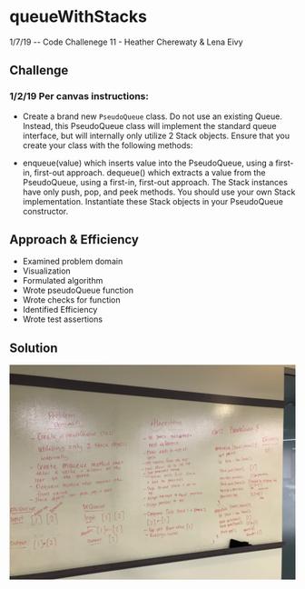 # queueWithStacks
1/7/19 -- Code Challenege 11 - Heather Cherewaty & Lena Eivy

## Challenge
### 1/2/19 Per canvas instructions:  
* Create a brand new `PseudoQueue` class. Do not use an existing Queue. Instead, this PseudoQueue class will implement the standard queue interface, but will internally only utilize 2 Stack objects. Ensure that you create your class with the following methods:

* enqueue(value) which inserts value into the PseudoQueue, using a first-in, first-out approach.
dequeue() which extracts a value from the PseudoQueue, using a first-in, first-out approach.
The Stack instances have only push, pop, and peek methods. You should use your own Stack implementation. Instantiate these Stack objects in your PseudoQueue constructor.



## Approach & Efficiency 
* Examined problem domain
* Visualization
* Formulated algorithm
* Wrote pseudoQueue function
* Wrote checks for function
* Identified Efficiency
* Wrote test assertions 


## Solution
![LL kth From End Image](queueWithStacks.jpg)